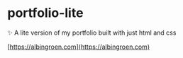 # portfolio-lite

✨ A lite version of my portfolio built with just html and css 

[https://albingroen.com](https://albingroen.com)
